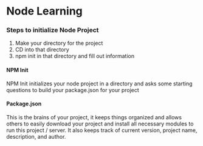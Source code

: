 # Node Learning

### Steps to initialize Node Project

1. Make your directory for the project
2. CD into that directory
3. npm init in that directory and fill out information

#### NPM Init

NPM Init initializes your node project in a directory and asks some starting questions to build your package.json for your project

#### Package.json

This is the brains of your project, it keeps things organized and allows others to easily download your project and install all necessary modules to run this project / server. It also keeps track of current version, project name, description, and author.
